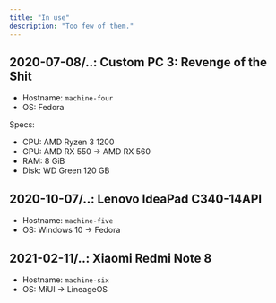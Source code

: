 ```yaml
---
title: "In use"
description: "Too few of them."
---
```


## 2020-07-08/..: Custom PC 3: Revenge of the Shit

* Hostname: `machine-four`
* OS: Fedora

Specs:

* CPU: AMD Ryzen 3 1200
* GPU: AMD RX 550 -> AMD RX 560
* RAM: 8 GiB
* Disk: WD Green 120 GB

## 2020-10-07/..: Lenovo IdeaPad C340-14API

* Hostname: `machine-five`
* OS: Windows 10 -> Fedora

## 2021-02-11/..: Xiaomi Redmi Note 8

* Hostname: `machine-six`
* OS: MiUI -> LineageOS
